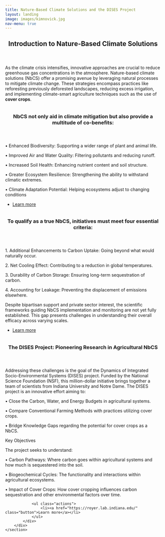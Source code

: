 ```yaml
---
title: Nature-Based Climate Solutions and the DISES Project
layout: landing
image: images/kimnovick.jpg
nav-menu: true
---
```


<style>
        figcaption {
            font-size: smaller; /* or a specific value like 0.9em */
            font-style: italic; 
        }
</style>






<!-- Main -->
<div id="main">

<!-- Section 1 -->
<section id="one">
	<div class="inner">
		<header class="major">
			<h2>Introduction to Nature-Based Climate Solutions</h2>
		</header>
		<p>As the climate crisis intensifies, innovative approaches are crucial to reduce greenhouse gas concentrations in the atmosphere. Nature-based climate solutions (NbCS) offer a promising avenue by leveraging natural processes to mitigate climate change. These strategies encompass practices like reforesting previously deforested landscapes, reducing excess irrigation, and implementing climate-smart agriculture techniques such as the use of <b>cover crops</b>.</p>
	</div>
</section>

 
<!-- Section 2 -->
<section id="three" class="spotlights">
	<section>
  		<figure class="image"> <!-- Begin figure tag here -->
			<a href="generic.html">
				<img src="{% link images/soil.jpeg %}" alt="" data-position="center center" />
			</a>
		</figure> 
	<div class="content">
			<div class="inner">
				<header class="major">
					<h3>NbCS not only aid in climate mitigation but also provide a multitude of co-benefits:</h3>
				</header>
				<p>• Enhanced Biodiversity: Supporting a wider range of plant and animal life.</p>
<p>• Improved Air and Water Quality: Filtering pollutants and reducing runoff.</p>
<p>• Increased Soil Health: Enhancing nutrient content and soil structure.</p>
<p>• Greater Ecosystem Resilience: Strengthening the ability to withstand climatic extremes.</p>
<p>• Climate Adaptation Potential: Helping ecosystems adjust to changing conditions</p>
				<ul class="actions">
					<li><a href="https://oneill.indiana.edu/faculty-research/research/climate/index.html" class="button">Learn more</a></li>
				</ul>
			</div>
		</div>
	</section>

<!-- Section 3 -->
<section>  
		<figure class="image"> <!-- Begin figure tag here -->
			<a href="generic.html">
				<img src="{% link images/other.jpeg %}" alt=""  data-position="center center" />
			</a>
		</figure> <!-- End figure tag here -->
		<div class="content">
			<div class="inner">
				<header class="major">
					<h3>To qualify as a true NbCS, initiatives must meet four essential criteria:</h3>
				</header>
<p>1.	Additional Enhancements to Carbon Uptake: Going beyond what would naturally occur.</p>
<p>2.	Net Cooling Effect: Contributing to a reduction in global temperatures.</p>
<p>3.	Durability of Carbon Storage: Ensuring long-term sequestration of carbon.</p>
<p>4.	Accounting for Leakage: Preventing the displacement of emissions elsewhere.</p>
<p>Despite bipartisan support and private sector interest, the scientific frameworks guiding NbCS implementation and monitoring are not yet fully established. This gap presents challenges in understanding their overall efficacy across varying scales.</p>
				<ul class="actions">
					<li><a href="https://oneill.indiana.edu/faculty-research/research/climate/index.html" class="button">Learn more</a></li>
				</ul>
			</div>
		</div>
	</section>
</section>


<!-- Section 4 -->
<section id="three" class="spotlights">
	<section>
  		<figure class="image"> <!-- Begin figure tag here -->
			<a href="generic.html">
				<img src="{% link images/wind.jpeg %}" alt="" data-position="center center" />
			</a>
			</figure> 
	<div class="content">
			<div class="inner">
				<header class="major">
					<h3>The DISES Project: Pioneering Research in Agricultural NbCS</h3>
				</header>
				<p>Addressing these challenges is the goal of the Dynamics of Integrated Socio-Environmental Systems (DISES) project. Funded by the National Science Foundation (NSF), this million-dollar initiative brings together a team of scientists from Indiana University and Notre Dame. The DISES project is an innovative effort aiming to:</p>
<p>•	Close the Carbon, Water, and Energy Budgets in agricultural systems.</p>
<p>•	Compare Conventional Farming Methods with practices utilizing cover crops.</p>
<p>•	Bridge Knowledge Gaps regarding the potential for cover crops as a NbCS.</p>
<p></p>
<p>Key Objectives</p>
<p>The project seeks to understand:</p>
<p>•  Carbon Pathways: Where carbon goes within agricultural systems and how much is sequestered into the soil.</p>
<p>•  Biogeochemical Cycles: The functionality and interactions within agricultural ecosystems.</p>
<p>•  Impact of Cover Crops: How cover cropping influences carbon sequestration and other environmental factors over time.</p>

				<ul class="actions">
					<li><a href="https://royer.lab.indiana.edu/" class="button">Learn more</a></li>
				</ul>
			</div>
		</div>
	</section>


    
